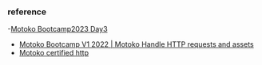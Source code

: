 ### reference
-[Motoko Bootcamp2023 Day3](https://github.com/motoko-bootcamp/motokobootcamp-2023/blob/main/daily_guides/day_3/GUIDE.MD)
- [Motoko Bootcamp V1 2022 | Motoko Handle HTTP requests and assets](https://www.youtube.com/watch?v=gaVuMaTP2lQc)
- [Motoko certified http](https://github.com/nomeata/motoko-certified-http)
